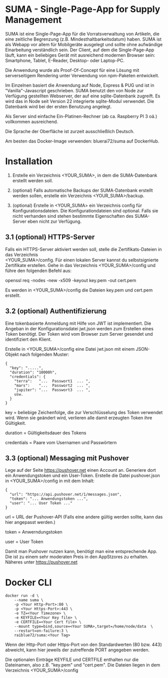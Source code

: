 # SUMA - Single-Page-App for Supply Management

SUMA ist eine Single-Page-App für die Vorratsverwaltung von Artikeln, die eine zeitliche Begrenzung (z.B. Mindesthaltbarkeitsdatum) haben. SUMA ist als Webapp vor allem für Mobilgeräte ausgelegt und sollte ohne aufwändige Einarbeitung verständlich sein. Der Client, auf dem die Single-Page-App läuft, kann ein beliebiges Gerät mit ausreichend modernen Browser sein: Smartphone, Tablet, E-Reader, Desktop- oder Laptop-PC.

Die Anwendung wurde als Proof-Of-Concept für eine Lösung mit serverseitigem Rendering unter Verwendung von npm-Paketen entwickelt.

Im Einzelnen basiert die Anwendung auf Node, Express & PUG und ist in "Vanilla"-Javascript geschrieben. SUMA benutzt den von Node zur Verfügung gestellten Webserver, der auf eine sqlite-Datenbank zugreift. Es wird das in Node seit Version 22 integrierte sqlite-Modul verwendet. Die Datenbank wird bei der ersten Benutzung angelegt.

Als Server sind einfache Ein-Platinen-Rechner (ab ca. Raspberry PI 3 oä.) vollkommen ausreichend.

Die Sprache der Oberfläche ist zurzeit ausschließlich Deutsch.

Am besten das Docker-Image verwenden: bluerai72/suma auf DockerHub.


# Installation 


1. Erstelle ein Verzeichnis <YOUR_SUMA>, in dem die SUMA-Datenbank erstellt werden soll.

2. (optional) Falls automatische Backups der SUMA-Datenbank erstellt werden sollen, erstelle ein Verzeichnis <YOUR_SUMA>/backup.

3. (optional) Erstelle in <YOUR_SUMA> ein Verzeichnis config für Konfigurationsdateien. Die Konfigurationdateien sind optional. Falls sie nicht verhanden sind stehen bestimmte Eigenschaften des SUMA-Server eben nicht zur Verfügung.


## 3.1 (optional) HTTPS-Server
Falls ein HTTPS-Server aktiviert werden soll, stelle die Zertifikats-Dateien in das Verzeichnis  
<YOUR_SUMA>/config.
Für einen lokalen Server kannst du selbstsignierte Zertifikate erstellen. Gehe in das Verzeichnis <YOUR_SUMA>/config und führe den folgenden Befehl aus:

openssl req -nodes -new -x509 -keyout key.pem -out cert.pem

Es werden in <YOUR_SUMA>/config die Dateien key.pem und cert.pem erstellt.


## 3.2 (optional) Authentifizierung
Eine tokenbasierte Anmeldung mit Hilfe von JWT ist implementiert. Die Angeban in der Konfigurationsdatei jwt.json werden zum Erstellen eines Token benötigt. Der Token wird vom Browser zum Server gesendet und identifiziert den Klient.

Erstelle in <YOUR_SUMA>/config eine Datei jwt.json mit einem JSON-Objekt nach folgenden Muster:
```
{
  "key": ".....",  
  "duration": "10000h",           
  "credentials": {
    "terra":   "...  Passwort1  ... ",
    "mars":    "...  Passwort2  ... ",
    "jupiter": "...  Passwort3  ... ",
	usw.    
  }
}
```


key = beliebige Zeichenfolge, die zur Verschlüsselung des Token verwendet wird. Wenn sie geändert wird, verlieren alle damit erzeugten Token ihre Gültigkeit.

duration = Gültigkeitsdauer des Tokens

credentials = Paare vom Usernamen und Passwörtern


## 3.3 (optional) Messaging mit Pushover

Lege auf der Seite https://pushover.net einen Account an. Generiere dort ein Anwendungstoken und ein User-Token. Erstelle die Datei pushover.json in <YOUR_SUMA>/config in mit dem Inhalt:
```
{
  "url": "https://api.pushover.net/1/messages.json",
  "token": "... Anwendungstoken ...",
  "user": "... User Token ..."
}
```

url = URL der Pushover-API (Falls eine andere gültig werden sollte, kann das hier angepasst werden.)

token = Anwerndungstoken

user = User Token

Damit man Pushover nutzen kann, benötigt man eine entsprechende App. Die ist zu einem sehr moderaten Preis in den AppStzores zu erhalten. Näheres unter https://pushover.net


# Docker CLI

```
docker run -d \
    --name suma \
    -p <Your Http-Port>:80 \
    -p <Your Https-Port>:443 \
    -e TZ=<Your Timezone> \
    -e KEYFILE=<Your Key file> \
    -e CERTFILE=<Your Cert file> \
    --mount type=bind,source=<Your SUMA>,target=/home/node/data  \
    --restart=on-failure:3 \
    raiblue72/suma:<Your Tag>
```

 Wenn der Http-Port oder Https-Port von den Standardwerten (80 bzw. 443) abweicht, kann hier jeweils der zutreffende PORT angegeben werden. 

 Die optionalen Einträge KEYFILE und CERTFILE enthalten nur die Dateinamen, also z.B. "key.pem" und "cert.pem". Die Dateien liegen in dem Verzeichnis <YOUR_SUMA>/config 

